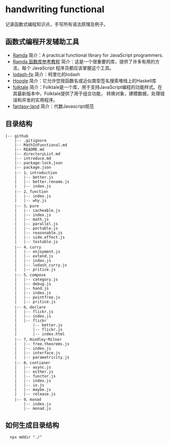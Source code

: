 # handwriting functional
  记录函数式编程知识点，手写所有语法原理及例子。

## 函数式编程开发辅助工具

- [Ramda](https://github.com/ramda/ramda) 简介：A practical functional library for JavaScript programmers.
- [Ramda 函数库参考教程](http://www.ruanyifeng.com/blog/2017/03/ramda.html) 简介：这是一个很重要的库，提供了许多有用的方法，每个 JavaScript 程序员都应该掌握这个工具。
- [lodash-fp](https://github.com/lodash-archive/lodash-fp) 简介：柯里化的lodash
- [Hoogle](https://hoogle.haskell.org/) 简介：它允许您按函数名或近似类型签名搜索堆栈上的Haskell库
- [folktale](https://folktale.origamitower.com/docs/v2.3.0/overview/) 简介：Folktale是一个库，用于支持JavaScript编程的功能样式。在其最新版本中，Folktale提供了用于组合功能， 转换对象，建模数据，处理错误和并发的实用程序。
- [fantasy-land](https://github.com/fantasyland/fantasy-land) 简介：代数Javascript规范
  
## 目录结构
```
|-- github
    |-- .gitignore
    |-- MathInFunctional.md
    |-- README.md
    |-- directoryList.md
    |-- introduce.md
    |-- package-lock.json
    |-- package.json
    |-- 1、introduction
    |   |-- better.js
    |   |-- better.rename.js
    |   |-- index.js
    |-- 2、function
    |   |-- index.js
    |   |-- why.js
    |-- 3、pure
    |   |-- cacheable.js
    |   |-- index.js
    |   |-- math.js
    |   |-- parallel.js
    |   |-- portable.js
    |   |-- reasonable.js
    |   |-- side.effect.js
    |   |-- testable.js
    |-- 4、curry
    |   |-- enjoyment.js
    |   |-- extend.js
    |   |-- index.js
    |   |-- lodash_curry.js
    |   |-- pritice.js
    |-- 5、compose
    |   |-- category.js
    |   |-- debug.js
    |   |-- hand.js
    |   |-- index.js
    |   |-- pointfree.js
    |   |-- pritice.js
    |-- 6、declare
    |   |-- flickr.js
    |   |-- index.js
    |   |-- flickr
    |       |-- better.js
    |       |-- flickr.js
    |       |-- index.html
    |-- 7、Hindley-Milner
    |   |-- free.theorems.js
    |   |-- index.js
    |   |-- interface.js
    |   |-- parametricity.js
    |-- 8、contianer
    |   |-- async.js
    |   |-- either.js
    |   |-- functor.js
    |   |-- index.js
    |   |-- io.js
    |   |-- maybe.js
    |   |-- release.js
    |-- 9、monad
        |-- index.js
        |-- monad.js

```
## 如何生成目录结构

```shell
  npx mddir "./"
```
